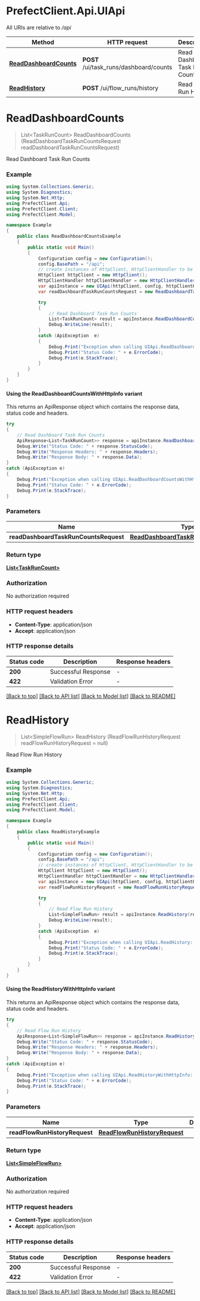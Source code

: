 # PrefectClient.Api.UIApi

All URIs are relative to */api*

| Method | HTTP request | Description |
|--------|--------------|-------------|
| [**ReadDashboardCounts**](UIApi.md#readdashboardtaskruncounts) | **POST** /ui/task_runs/dashboard/counts | Read Dashboard Task Run Counts |
| [**ReadHistory**](UIApi.md#readflowrunhistory) | **POST** /ui/flow_runs/history | Read Flow Run History |

<a id="readdashboardtaskruncounts"></a>
# **ReadDashboardCounts**
> List&lt;TaskRunCount&gt; ReadDashboardCounts (ReadDashboardTaskRunCountsRequest readDashboardTaskRunCountsRequest)

Read Dashboard Task Run Counts

### Example
```csharp
using System.Collections.Generic;
using System.Diagnostics;
using System.Net.Http;
using PrefectClient.Api;
using PrefectClient.Client;
using PrefectClient.Model;

namespace Example
{
    public class ReadDashboardCountsExample
    {
        public static void Main()
        {
            Configuration config = new Configuration();
            config.BasePath = "/api";
            // create instances of HttpClient, HttpClientHandler to be reused later with different Api classes
            HttpClient httpClient = new HttpClient();
            HttpClientHandler httpClientHandler = new HttpClientHandler();
            var apiInstance = new UIApi(httpClient, config, httpClientHandler);
            var readDashboardTaskRunCountsRequest = new ReadDashboardTaskRunCountsRequest(); // ReadDashboardTaskRunCountsRequest | 

            try
            {
                // Read Dashboard Task Run Counts
                List<TaskRunCount> result = apiInstance.ReadDashboardCounts(readDashboardTaskRunCountsRequest);
                Debug.WriteLine(result);
            }
            catch (ApiException  e)
            {
                Debug.Print("Exception when calling UIApi.ReadDashboardCounts: " + e.Message);
                Debug.Print("Status Code: " + e.ErrorCode);
                Debug.Print(e.StackTrace);
            }
        }
    }
}
```

#### Using the ReadDashboardCountsWithHttpInfo variant
This returns an ApiResponse object which contains the response data, status code and headers.

```csharp
try
{
    // Read Dashboard Task Run Counts
    ApiResponse<List<TaskRunCount>> response = apiInstance.ReadDashboardCountsWithHttpInfo(readDashboardTaskRunCountsRequest);
    Debug.Write("Status Code: " + response.StatusCode);
    Debug.Write("Response Headers: " + response.Headers);
    Debug.Write("Response Body: " + response.Data);
}
catch (ApiException e)
{
    Debug.Print("Exception when calling UIApi.ReadDashboardCountsWithHttpInfo: " + e.Message);
    Debug.Print("Status Code: " + e.ErrorCode);
    Debug.Print(e.StackTrace);
}
```

### Parameters

| Name | Type | Description | Notes |
|------|------|-------------|-------|
| **readDashboardTaskRunCountsRequest** | [**ReadDashboardTaskRunCountsRequest**](ReadDashboardTaskRunCountsRequest.md) |  |  |

### Return type

[**List&lt;TaskRunCount&gt;**](TaskRunCount.md)

### Authorization

No authorization required

### HTTP request headers

 - **Content-Type**: application/json
 - **Accept**: application/json


### HTTP response details
| Status code | Description | Response headers |
|-------------|-------------|------------------|
| **200** | Successful Response |  -  |
| **422** | Validation Error |  -  |

[[Back to top]](#) [[Back to API list]](../README.md#documentation-for-api-endpoints) [[Back to Model list]](../README.md#documentation-for-models) [[Back to README]](../README.md)

<a id="readflowrunhistory"></a>
# **ReadHistory**
> List&lt;SimpleFlowRun&gt; ReadHistory (ReadFlowRunHistoryRequest readFlowRunHistoryRequest = null)

Read Flow Run History

### Example
```csharp
using System.Collections.Generic;
using System.Diagnostics;
using System.Net.Http;
using PrefectClient.Api;
using PrefectClient.Client;
using PrefectClient.Model;

namespace Example
{
    public class ReadHistoryExample
    {
        public static void Main()
        {
            Configuration config = new Configuration();
            config.BasePath = "/api";
            // create instances of HttpClient, HttpClientHandler to be reused later with different Api classes
            HttpClient httpClient = new HttpClient();
            HttpClientHandler httpClientHandler = new HttpClientHandler();
            var apiInstance = new UIApi(httpClient, config, httpClientHandler);
            var readFlowRunHistoryRequest = new ReadFlowRunHistoryRequest(); // ReadFlowRunHistoryRequest |  (optional) 

            try
            {
                // Read Flow Run History
                List<SimpleFlowRun> result = apiInstance.ReadHistory(readFlowRunHistoryRequest);
                Debug.WriteLine(result);
            }
            catch (ApiException  e)
            {
                Debug.Print("Exception when calling UIApi.ReadHistory: " + e.Message);
                Debug.Print("Status Code: " + e.ErrorCode);
                Debug.Print(e.StackTrace);
            }
        }
    }
}
```

#### Using the ReadHistoryWithHttpInfo variant
This returns an ApiResponse object which contains the response data, status code and headers.

```csharp
try
{
    // Read Flow Run History
    ApiResponse<List<SimpleFlowRun>> response = apiInstance.ReadHistoryWithHttpInfo(readFlowRunHistoryRequest);
    Debug.Write("Status Code: " + response.StatusCode);
    Debug.Write("Response Headers: " + response.Headers);
    Debug.Write("Response Body: " + response.Data);
}
catch (ApiException e)
{
    Debug.Print("Exception when calling UIApi.ReadHistoryWithHttpInfo: " + e.Message);
    Debug.Print("Status Code: " + e.ErrorCode);
    Debug.Print(e.StackTrace);
}
```

### Parameters

| Name | Type | Description | Notes |
|------|------|-------------|-------|
| **readFlowRunHistoryRequest** | [**ReadFlowRunHistoryRequest**](ReadFlowRunHistoryRequest.md) |  | [optional]  |

### Return type

[**List&lt;SimpleFlowRun&gt;**](SimpleFlowRun.md)

### Authorization

No authorization required

### HTTP request headers

 - **Content-Type**: application/json
 - **Accept**: application/json


### HTTP response details
| Status code | Description | Response headers |
|-------------|-------------|------------------|
| **200** | Successful Response |  -  |
| **422** | Validation Error |  -  |

[[Back to top]](#) [[Back to API list]](../README.md#documentation-for-api-endpoints) [[Back to Model list]](../README.md#documentation-for-models) [[Back to README]](../README.md)

